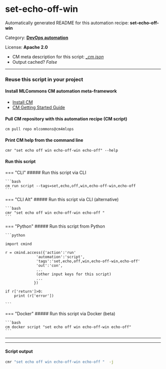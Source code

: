 # set-echo-off-win
Automatically generated README for this automation recipe: **set-echo-off-win**

Category: **[DevOps automation](..)**

License: **Apache 2.0**


* CM meta description for this script: *[_cm.json](https://github.com/mlcommons/cm4mlops/tree/main/script/set-echo-off-win/_cm.json)*
* Output cached? *False*

---
### Reuse this script in your project

#### Install MLCommons CM automation meta-framework

* [Install CM](https://docs.mlcommons.org/ck/install)
* [CM Getting Started Guide](https://docs.mlcommons.org/ck/getting-started/)

#### Pull CM repository with this automation recipe (CM script)

```cm pull repo mlcommons@cm4mlops```

#### Print CM help from the command line

````cmr "set echo off win echo-off-win echo-off" --help````

#### Run this script

=== "CLI"
    ##### Run this script via CLI

    ```bash
    cm run script --tags=set,echo,off,win,echo-off-win,echo-off 
    ```
=== "CLI Alt"
    ##### Run this script via CLI (alternative)


    ```bash
    cmr "set echo off win echo-off-win echo-off " 
    ```

=== "Python"
    ##### Run this script from Python


    ```python

    import cmind

    r = cmind.access({'action':'run'
                  'automation':'script',
                  'tags':'set,echo,off,win,echo-off-win,echo-off'
                  'out':'con',
                  ...
                  (other input keys for this script)
                  ...
                 })

    if r['return']>0:
        print (r['error'])

    ```


=== "Docker"
    ##### Run this script via Docker (beta)

    ```bash
    cm docker script "set echo off win echo-off-win echo-off" 
    ```
___


___
#### Script output
```bash
cmr "set echo off win echo-off-win echo-off "  -j
```
